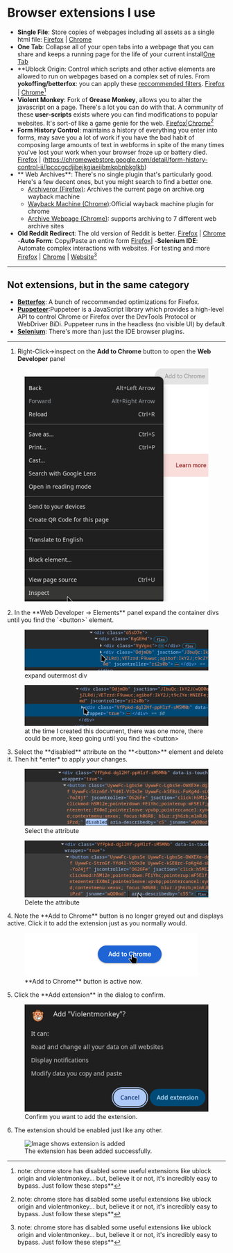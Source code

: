 # Browser extensions I use

- **Single File**: Store copies of webpages including all assets as a single html file: [Firefox](https://addons.mozilla.org/en-US/firefox/addon/single-file/) | [Chrome](https://chromewebstore.google.com/detail/singlefile/mpiodijhokgodhhofbcjdecpffjipkle)
- **One Tab**: Collapse all of your open tabs into a webpage that you can share and keeps a running page for the life of your current install[One Tab](https://addons.mozilla.org/en-US/firefox/addon/onetab/)
- **Ublock Origin: Control which scripts and other active elements are allowed to run on webpages based on a complex set of rules. From **yokoffing/betterfox**: you can apply these [reccommended filters](https://github.com/yokoffing/filterlists#guidelines). [Firefox](https://addons.mozilla.org/en-US/firefox/addon/ublock-origin/) | [Chrome](https://chromewebstore.google.com/detail/ublock-origin/cjpalhdlnbpafiamejdnhcphjbkeiagm)[^1]
- **Violent Monkey**: Fork of **Grease Monkey**,  allows you to alter the javascript on a page. There's a lot you can do with that. A community of these **user-scripts** exists where you can find modifications to popular websites. It's sort-of like a game genie for the web. [Firefox](https://addons.mozilla.org/en-US/firefox/addon/violentmonkey/)|[Chrome](https://chromewebstore.google.com/detail/violentmonkey/jinjaccalgkegednnccohejagnlnfdag)[^1]
- **Form History Control**: maintains a history of everything you enter into forms, may save you a lot of work if you have the bad habit of composing large amounts of text in webforms in spite of the many times you've lost your work when your browser froze up or battery died.  [Firefox](https://addons.mozilla.org/en-US/firefox/addon/form-history-control/) | (https://chromewebstore.google.com/detail/form-history-control-ii/lpcccgcdjibejkgiaeijbmkpbnbkglkb)
- ** Web Archives**: There's no single plugin that's particularly good. Here's a few decent ones, but you might search to find a better one. 
  - [Archiveror (Firefox)](https://addons.mozilla.org/en-US/firefox/addon/archiveror/): Archives the current page on archive.org wayback machine
  - [Wayback Machine (Chrome)](https://chromewebstore.google.com/detail/wayback-machine/fpnmgdkabkmnadcjpehmlllkndpkmiak):Official wayback machine plugin for chrome
  - [Archive Webpage (Chrome)](https://chromewebstore.google.com/detail/archive-page/gcaimhkfmliahedmeklebabdgagipbia): supports archiving to 7 different web archive sites
- **Old Reddit Redirect**: The old version of Reddit is better. [Firefox](https://addons.mozilla.org/en-US/firefox/addon/old-reddit-redirect) | [Chrome](https://chromewebstore.google.com/detail/old-reddit-redirect/dneaehbmnbhcippjikoajpoabadpodje) 
-**Auto Form**: Copy/Paste an entire form [Firefox](https://addons.mozilla.org/en-US/firefox/addon/auto-form/)|
-**Selenium IDE**: Automate complex interactions with websites. For testing and more [Firefox](https://addons.mozilla.org/en-US/firefox/addon/selenium-ide/) | [Chrome](https://chromewebstore.google.com/detail/selenium-ide/mooikfkahbdckldjjndioackbalphokd) | [Website](https://www.selenium.dev/selenium-ide/)[^1]

---

## Not extensions, but in the same category

- [**Betterfox**](https://github.com/yokoffing/Betterfox): A bunch of reccommended optimizations for Firefox.
- [**Puppeteer**](https://pptr.dev/):Puppeteer is a JavaScript library which provides a high-level API to control Chrome or Firefox over the DevTools Protocol or WebDriver BiDi. Puppeteer runs in the headless (no visible UI) by default
- [**Selenium**](https://www.selenium.dev/): There's more than just the IDE browser plugins.

---
[^1]:note: chrome store has disabled some useful extensions like ublock origin and violentmonkey... but, believe it or not, it's incredibly easy to bypass. Just follow these steps**
1. Right-Click->inspect on the **Add to Chrome** button to open the **Web Developer** panel
<figure>
<img src="./images/step-1-inspect-disabled-chrome-extension-add-button.png" alt="Image shows the mouse over *inspect* option of the right click menu from the *add to chrome* button"/>
<figcaption></figcaption>
</figure>
2. In the **Web Developer -> Elements** panel expand the container divs until you find the `&lt;button&gt;` element. 
<figure>
<img src="./images/step-2-part-1-expand-wrapper-div.png" alt="Image shows mouse pointer clicking on containing div in web developer panel"/>
<figcaption>expand outermost div</figcaption>
</figure>
<figure>
<img src="./images/step-2-part-2-expand-another-wrapper-div.png" alt="Image shows mouse pointer clicking on nested container div in web developer panel"/>
<figcaption>at the time I created this document, there was one more, there could be more, keep going until you find the &lt;button&gt;</figcaption>
</figure>
3. Select the **disabled** attribute on the **&lt;button&gt;** element and delete it. Then hit *enter* to apply your changes.
<figure>
<img src="./images/step-3-part-1-select-and-erase-disabled-attribute.png" alt="Image shows the *disabled* attributed selected in the web developer addon elements page"/>
<figcaption>Select the attribute</figcaption>
</figure>
<figure>
<img src="./images/step-3-part-2-select-and-erase-disabled-attribute.png" alt="Image shows the *disabled* attributed deleted in the web developer addon elements page"/>
<figcaption>Delete the attribute</figcaption>
</figure>
4. Note the **Add to Chrome** button is no longer greyed out and displays active. Click it to add the extension just as you normally would.
<figure>
<img src="./images/step-4-note-add-is-enabled-and-click-to-install-normally.png" alt="Image shows active *Add to Chrome* button"/>
<figcaption>**Add to Chrome** button is active now.</figcaption>
</figure>
5. Click the **Add extension** in the dialog to confirm. 
<figure>
<img src="./images/step-5-confirm-add-extension.png" alt="Image shows confirm add extension dialog"/>
<figcaption>Confirm you want to add the extension.</figcaption>
</figure>
6. The extension should be enabled just like any other.
<figure>
<img src="./step-6-success.png" alt="Image shows extension is added"/>
<figcaption>The extension has been added successfully.</figcaption>
</figure>
